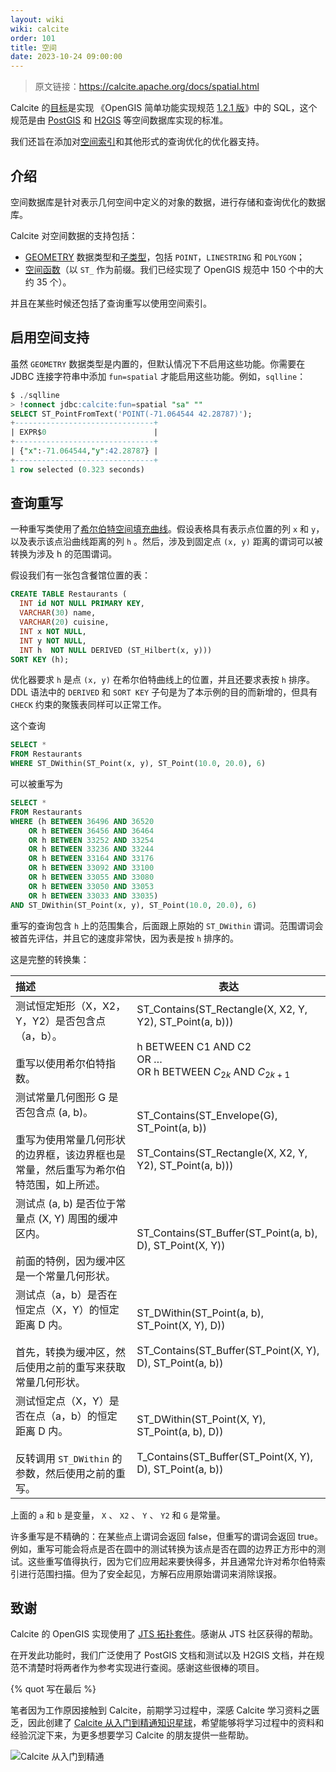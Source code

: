 ```yaml
---
layout: wiki
wiki: calcite
order: 101
title: 空间
date: 2023-10-24 09:00:00
---
```


> 原文链接：https://calcite.apache.org/docs/spatial.html

Calcite 的[目标](https://issues.apache.org/jira/browse/CALCITE-1968)是实现 《OpenGIS 简单功能实现规范 [1.2.1 版](https://www.opengeospatial.org/standards/sfs)》中的 SQL，这个规范是由 [PostGIS](https://postgis.net/) 和 [H2GIS](https://www.h2gis.org/) 等空间数据库实现的标准。

我们还旨在添加对[空间索引](https://issues.apache.org/jira/browse/CALCITE-1861)和其他形式的查询优化的优化器支持。

## 介绍

空间数据库是针对表示几何空间中定义的对象的数据，进行存储和查询优化的数据库。

Calcite 对空间数据的支持包括：

- [GEOMETRY](https://calcite.apache.org/docs/reference.html#data-types) 数据类型和[子类型](https://calcite.apache.org/docs/reference.html#spatial-types)，包括 `POINT`，`LINESTRING` 和 `POLYGON`；
- [空间函数](https://calcite.apache.org/docs/reference.html#spatial-functions)（以 `ST_` 作为前缀。我们已经实现了 OpenGIS 规范中 150 个中的大约 35 个）。

并且在某些时候还包括了查询重写以使用空间索引。

## 启用空间支持

虽然 `GEOMETRY` 数据类型是内置的，但默认情况下不启用这些功能。你需要在 JDBC 连接字符串中添加 `fun=spatial` 才能启用这些功能。例如，`sqlline`：

```sql
$ ./sqlline
> !connect jdbc:calcite:fun=spatial "sa" ""
SELECT ST_PointFromText('POINT(-71.064544 42.28787)');
+-------------------------------+
| EXPR$0                        |
+-------------------------------+
| {"x":-71.064544,"y":42.28787} |
+-------------------------------+
1 row selected (0.323 seconds)
```

## 查询重写

一种重写类使用了[希尔伯特空间填充曲线](https://en.wikipedia.org/wiki/Hilbert_curve)。假设表格具有表示点位置的列 `x` 和 `y`，以及表示该点沿曲线距离的列 `h` 。然后，涉及到固定点 `(x, y)` 距离的谓词可以被转换为涉及 h 的范围谓词。

假设我们有一张包含餐馆位置的表：

```sql
CREATE TABLE Restaurants (
  INT id NOT NULL PRIMARY KEY,
  VARCHAR(30) name,
  VARCHAR(20) cuisine,
  INT x NOT NULL,
  INT y NOT NULL,
  INT h  NOT NULL DERIVED (ST_Hilbert(x, y)))
SORT KEY (h);
```

优化器要求 `h` 是点 `(x, y)` 在希尔伯特曲线上的位置，并且还要求表按 `h` 排序。 DDL 语法中的 `DERIVED` 和 `SORT KEY` 子句是为了本示例的目的而新增的，但具有 `CHECK` 约束的聚簇表同样可以正常工作。

这个查询

```sql
SELECT *
FROM Restaurants
WHERE ST_DWithin(ST_Point(x, y), ST_Point(10.0, 20.0), 6)
```

可以被重写为

```sql
SELECT *
FROM Restaurants
WHERE (h BETWEEN 36496 AND 36520
    OR h BETWEEN 36456 AND 36464
    OR h BETWEEN 33252 AND 33254
    OR h BETWEEN 33236 AND 33244
    OR h BETWEEN 33164 AND 33176
    OR h BETWEEN 33092 AND 33100
    OR h BETWEEN 33055 AND 33080
    OR h BETWEEN 33050 AND 33053
    OR h BETWEEN 33033 AND 33035)
AND ST_DWithin(ST_Point(x, y), ST_Point(10.0, 20.0), 6)
```

重写的查询包含 `h` 上的范围集合，后面跟上原始的 `ST_DWithin` 谓词。范围谓词会被首先评估，并且它的速度非常快，因为表是按 `h` 排序的。

这是完整的转换集：

| 描述                                                         | 表达                                                         |
| :----------------------------------------------------------- | ------------------------------------------------------------ |
| 测试恒定矩形（X，X2，Y，Y2）是否包含点（a，b）。<br/><br/>重写以使用希尔伯特指数。 | ST_Contains(ST_Rectangle(X, X2, Y, Y2), ST_Point(a, b)))<br/><br/>h BETWEEN C1 AND C2<br/>OR …<br/>OR h BETWEEN $C_{2k}$ AND $C_{2k+1}$ |
| 测试常量几何图形 G 是否包含点 (a, b)。<br/><br/>重写为使用常量几何形状的边界框，该边界框也是常量，然后重写为希尔伯特范围，如上所述。 | ST_Contains(ST_Envelope(G), ST_Point(a, b))<br/><br/>ST_Contains(ST_Rectangle(X, X2, Y, Y2), ST_Point(a, b))) |
| 测试点 (a, b) 是否位于常量点 (X, Y) 周围的缓冲区内。<br/><br/>前面的特例，因为缓冲区是一个常量几何形状。 | ST_Contains(ST_Buffer(ST_Point(a, b), D), ST_Point(X, Y))    |
| 测试点（a，b）是否在恒定点（X，Y）的恒定距离 D 内。<br/><br/>首先，转换为缓冲区，然后使用之前的重写来获取常量几何形状。 | ST_DWithin(ST_Point(a, b), ST_Point(X, Y), D))<br/><br/>ST_Contains(ST_Buffer(ST_Point(X, Y), D), ST_Point(a, b)) |
| 测试恒定点（X，Y）是否在点（a，b）的恒定距离 D 内。<br/><br/>反转调用 `ST_DWithin` 的参数，然后使用之前的重写。 | ST_DWithin(ST_Point(X, Y), ST_Point(a, b), D))<br/><br/>T_Contains(ST_Buffer(ST_Point(X, Y), D), ST_Point(a, b)) |

上面的 `a` 和 `b` 是变量， `X` 、 `X2` 、 `Y` 、 `Y2` 和 `G` 是常量。

许多重写是不精确的：在某些点上谓词会返回 false，但重写的谓词会返回 true。例如，重写可能会将点是否在圆中的测试转换为该点是否在圆的边界正方形中的测试。这些重写值得执行，因为它们应用起来要快得多，并且通常允许对希尔伯特索引进行范围扫描。但为了安全起见，方解石应用原始谓词来消除误报。

## 致谢

Calcite 的 OpenGIS 实现使用了 [JTS 拓扑套件](https://github.com/locationtech/jts)。感谢从 JTS 社区获得的帮助。

在开发此功能时，我们广泛使用了 PostGIS 文档和测试以及 H2GIS 文档，并在规范不清楚时将两者作为参考实现进行查阅。感谢这些很棒的项目。



{% quot 写在最后 %}

笔者因为工作原因接触到 Calcite，前期学习过程中，深感 Calcite 学习资料之匮乏，因此创建了 [Calcite 从入门到精通知识星球](https://wx.zsxq.com/dweb2/index/group/51128414222814)，希望能够将学习过程中的资料和经验沉淀下来，为更多想要学习 Calcite 的朋友提供一些帮助。

![Calcite 从入门到精通](https://cdn.jsdelivr.net/gh/strongduanmu/cdn/blog/202309210909027.png)
